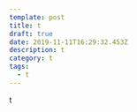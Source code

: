 ```yaml
---
template: post
title: t
draft: true
date: 2019-11-11T16:29:32.453Z
description: t
category: t
tags:
  - t
---
```

t
